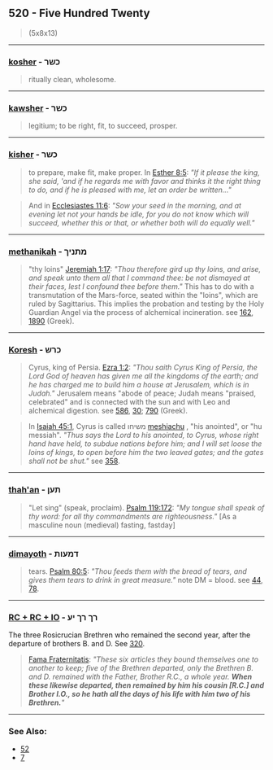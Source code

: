 ## 520 - Five Hundred Twenty
> (5x8x13)

---

### [kosher](/keys/KShR) - כשר
> ritually clean, wholesome.

---

### [kawsher](/keys/KShR) - כשר
> legitium; to be right, fit, to succeed, prosper.

---

### [kisher](/keys/KShR) - כשר
> to prepare, make fit, make proper. In [Esther 8:5](http://biblehub.com/esther/8-5.htm): *"If it please the king, she said, 'and if he regards me with favor and thinks it the right thing to do, and if he is pleased with me, let an order be written..."*

> And in [Ecclesiastes 11:6](http://biblehub.com/ecclesiastes/11-6.htm): *"Sow your seed in the morning, and at evening let not your hands be idle, for you do not know which will succeed, whether this or that, or whether both will do equally well."*

---

### [methanikah](/keys/MThNIK) - מתניך
> "thy loins" [Jeremiah 1:17](http://biblehub.com/jeremiah/1-17.htm): *"Thou therefore gird up thy loins, and arise, and speak unto them all that I command thee: be not dismayed at their faces, lest I confound thee before them."* This has to do with a transmutation of the Mars-force, seated within the "loins", which are ruled by Sagittarius. This implies the probation and testing by the Holy Guardian Angel via the process of alchemical incineration. see [162](162), [1890](1890) (Greek).

---

### [Koresh](/keys/KRSh) - כרש
> Cyrus, king of Persia. [Ezra 1:2](http://biblehub.com/ezra/1-2.htm): *"Thou saith Cyrus King of Persia, the Lord God of heaven has given me all the kingdoms of the earth; and he has charged me to build him a house at Jerusalem, which is in Judah."* Jerusalem means "abode of peace; Judah means "praised, celebrated" and is connected with the sun and with Leo and alchemical digestion. see [586](586), [30](30); [790](790) (Greek).

> In [Isaiah 45:1](http://biblehub.com/isaiah/45-1.htm), Cyrus is called משיחו [meshiachu](/keys/MShIChV) , "his anointed", or "hu messiah". *"Thus says the Lord to his anointed, to Cyrus, whose right hand have held, to subdue nations before him; and I will set loose the loins of kings, to open before him the two leaved gates; and the gates shall not be shut."* see [358](358).

---

### [thah'an](/keys/ThON) - תען
> "Let sing" (speak, proclaim). [Psalm 119:172](http://biblehub.com/psalms/119-172.htm): *"My tongue shall speak of thy word: for all thy commandments are righteousness."* [As a masculine noun (medieval) fasting, fastday]

---

### [dimayoth](/keys/DMOVTh) - דמעות
> tears. [Psalm 80:5](http://biblehub.com/psalms/80-5.htm): *"Thou feeds them with the bread of tears, and gives them tears to drink in great measure."* note DM = blood. see [44](44), [78](78).

---

### [RC + RC + IO](/keys/RK.RK.IO) - רך רך יע
The three Rosicrucian Brethren who remained the second year, after the departure of brothers B. and D. See [320](320).

> [Fama Fraternitatis](https://archive.org/details/PaulFosterCase-TheTrueAndInvisibleRosicrucianOrder4thEd-1985): *"These six articles they bound themselves one to another to keep; five of the Brethren departed, only the Brethren B. and D. remained with the Father, Brother R.C., a whole year. **When these likewise departed, then remained by him his cousin [R.C.] and Brother I.O., so he hath all the days of his life with him two of his Brethren.**"*

---

### See Also:

- [52](52)
- [7](7)
